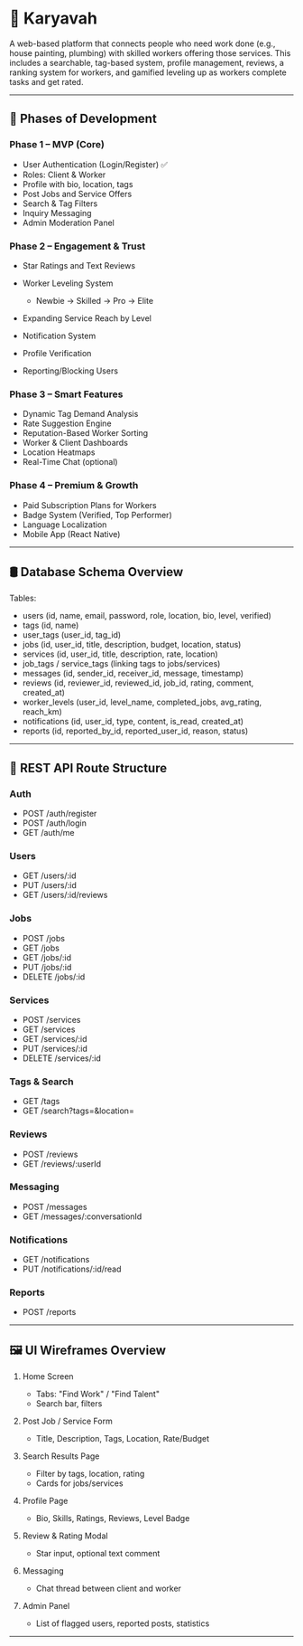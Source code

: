 # 📌 Karyavah

A web-based platform that connects people who need work done (e.g., house painting, plumbing) with skilled workers offering those services. This includes a searchable, tag-based system, profile management, reviews, a ranking system for workers, and gamified leveling up as workers complete tasks and get rated.

---

## 🚧 Phases of Development

### Phase 1 – MVP (Core)

* User Authentication (Login/Register)  ✅
* Roles: Client & Worker
* Profile with bio, location, tags
* Post Jobs and Service Offers
* Search & Tag Filters
* Inquiry Messaging
* Admin Moderation Panel

### Phase 2 – Engagement & Trust

* Star Ratings and Text Reviews
* Worker Leveling System

  * Newbie → Skilled → Pro → Elite
* Expanding Service Reach by Level
* Notification System
* Profile Verification
* Reporting/Blocking Users

### Phase 3 – Smart Features

* Dynamic Tag Demand Analysis
* Rate Suggestion Engine
* Reputation-Based Worker Sorting
* Worker & Client Dashboards
* Location Heatmaps
* Real-Time Chat (optional)

### Phase 4 – Premium & Growth

* Paid Subscription Plans for Workers
* Badge System (Verified, Top Performer)
* Language Localization
* Mobile App (React Native)

---

## 🛢️ Database Schema Overview

Tables:

* users (id, name, email, password, role, location, bio, level, verified)
* tags (id, name)
* user\_tags (user\_id, tag\_id)
* jobs (id, user\_id, title, description, budget, location, status)
* services (id, user\_id, title, description, rate, location)
* job\_tags / service\_tags (linking tags to jobs/services)
* messages (id, sender\_id, receiver\_id, message, timestamp)
* reviews (id, reviewer\_id, reviewed\_id, job\_id, rating, comment, created\_at)
* worker\_levels (user\_id, level\_name, completed\_jobs, avg\_rating, reach\_km)
* notifications (id, user\_id, type, content, is\_read, created\_at)
* reports (id, reported\_by\_id, reported\_user\_id, reason, status)

---

## 🧩 REST API Route Structure

### Auth

* POST /auth/register
* POST /auth/login
* GET /auth/me

### Users

* GET /users/\:id
* PUT /users/\:id
* GET /users/\:id/reviews

### Jobs

* POST /jobs
* GET /jobs
* GET /jobs/\:id
* PUT /jobs/\:id
* DELETE /jobs/\:id

### Services

* POST /services
* GET /services
* GET /services/\:id
* PUT /services/\:id
* DELETE /services/\:id

### Tags & Search

* GET /tags
* GET /search?tags=\&location=

### Reviews

* POST /reviews
* GET /reviews/\:userId

### Messaging

* POST /messages
* GET /messages/\:conversationId

### Notifications

* GET /notifications
* PUT /notifications/\:id/read

### Reports

* POST /reports

---

## 🖼️ UI Wireframes Overview

1. Home Screen

   * Tabs: "Find Work" / "Find Talent"
   * Search bar, filters

2. Post Job / Service Form

   * Title, Description, Tags, Location, Rate/Budget

3. Search Results Page

   * Filter by tags, location, rating
   * Cards for jobs/services

4. Profile Page

   * Bio, Skills, Ratings, Reviews, Level Badge

5. Review & Rating Modal

   * Star input, optional text comment

6. Messaging

   * Chat thread between client and worker

7. Admin Panel

   * List of flagged users, reported posts, statistics

---

